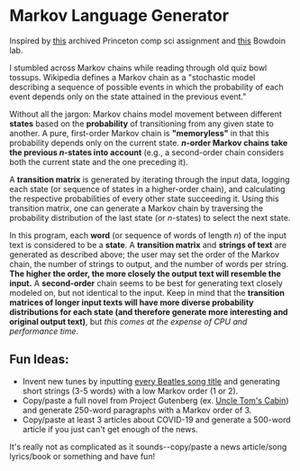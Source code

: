 # Markov Language Generator
Inspired by [this](https://www.cs.princeton.edu/courses/archive/spr05/cos126/assignments/markov.html) archived Princeton comp sci assignment and [this](http://www.bowdoin.edu/~sharmon/courses/3725/fall20/labs/m2_markov-chains/) Bowdoin lab. 

I stumbled across Markov chains while reading through old quiz bowl tossups. Wikipedia defines a Markov chain as a "stochastic model describing a sequence of possible events in which the probability of each event depends only on the state attained in the previous event." 

Without all the jargon: Markov chains model movement between different **states** based on the **probability** of transitioning from any given state to another. A pure, first-order Markov chain is **"memoryless"** in that this probability depends only on the current state. ***n*-order Markov chains take the previous *n*-states into account** (e.g., a second-order chain considers both the current state and the one preceding it). 

A **transition matrix** is generated by iterating through the input data, logging each state (or sequence of states in a higher-order chain), and calculating the respective probabilities of every other state succeeding it. Using this transition matrix, one can generate a Markov chain by traversing the probability distribution of the last state (or *n*-states) to select the next state. 

In this program, each **word** (or sequence of words of length *n*) of the input text is considered to be a **state**. A **transition matrix** and **strings of text** are generated as described above; the user may set the order of the Markov chain, the number of strings to output, and the number of words per string. **The higher the order, the more closely the output text will resemble the input.** A **second-order** chain seems to be best for generating text closely modeled on, but not identical to the input. Keep in mind that the **transition matrices of longer input texts will have more diverse probability distributions for each state (and therefore generate more interesting and original output text)**, but *this comes at the expense of CPU and performance time*. 

## Fun Ideas:
- Invent new tunes by inputting [every Beatles song title](https://songs-tube.net/artist.php?id=16282video-links/) and generating short strings (3-5 words) with a low Markov order (1 or 2).
- Copy/paste a full novel from Project Gutenberg (ex. [Uncle Tom's Cabin](https://www.gutenberg.org/cache/epub/11171/pg11171.txt)) and generate 250-word paragraphs with a Markov order of 3.
- Copy/paste at least 3 articles about COVID-19 and generate a 500-word article if you just can't get enough of the news.

It's really not as complicated as it sounds--copy/paste a news article/song lyrics/book or something and have fun!
